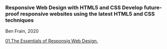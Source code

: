 ### Responsive Web Design with HTML5 and CSS Develop future-proof responsive websites using the latest HTML5 and CSS techniques

Ben Frain, 2020

[01.The Essentials of Responsig Web Design.](chapter01/01.the_essentials_of_responsive_web_design.md)   

